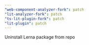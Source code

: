 ```yaml
---
"web-component-analyzer-fork": patch
"lit-analyzer-fork": patch
"ts-lit-plugin-fork": patch
"lit-plugin": patch
---
```


Uninstall Lerna package from repo
